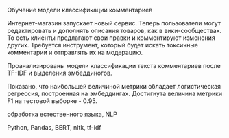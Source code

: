 Обучение модели классификации комментариев

Интернет-магазин запускает новый сервис. Теперь пользователи могут редактировать и дополнять 
описания товаров, как в вики-сообществах. То есть клиенты предлагают свои правки и комментируют 
изменения других. Требуется инструмент, который будет искать токсичные комментарии и отправлять 
их на модерацию.

Проанализированы модели классификации текста комментариев после TF-IDF и выделения эмбеддиногов. 

Показано, что наибольшей величиной метрики обладает логистическая регрессия, построенная на эмбеддингах. 
Достигнута величина метрики F1 на тестовой выборке - 0.95.

обработка естественного языка, NLP

Python, Pandas, BERT, nltk, tf-idf